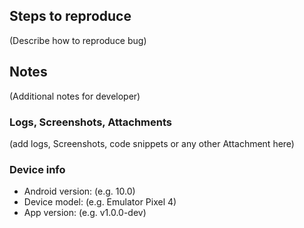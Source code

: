 ## Steps to reproduce

(Describe how to reproduce bug)

## Notes

(Additional notes for developer)

### Logs, Screenshots, Attachments

(add logs, Screenshots, code snippets or any other Attachment here)

### Device info

- Android version: (e.g. 10.0)
- Device model: (e.g. Emulator Pixel 4)
- App version: (e.g. v1.0.0-dev)


